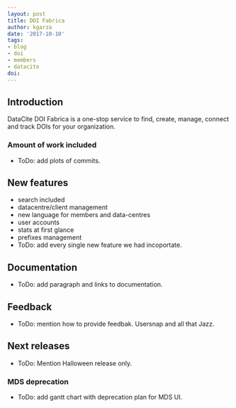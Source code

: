```yaml
---
layout: post
title: DOI Fabrica
author: kgarza
date: '2017-10-10'
tags:
- blog
- doi
- members
- datacite
doi: 
---
```



## Introduction

DataCite DOI Fabrica is a one-stop service to find, create, manage, connect and track DOIs for your organization.

### Amount of work included
- ToDo: add plots of commits.

## New features 

- search included
- datacentre/client management
- new language for members and data-centres
- user accounts
- stats at first glance
- prefixes management
- ToDo: add every single new feature we had incoportate. 


## Documentation

- ToDo: add paragraph and links to documentation.


## Feedback

- ToDo: mention how to provide feedbak. Usersnap and all that Jazz.

## Next releases

- ToDo: Mention Halloween release only.


### MDS  deprecation
- ToDo: add gantt chart with deprecation plan for MDS UI.

